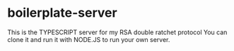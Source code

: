 # boilerplate-server
This is the TYPESCRIPT server for my RSA double ratchet protocol You can clone it and run it with NODE.JS to run your own server.
